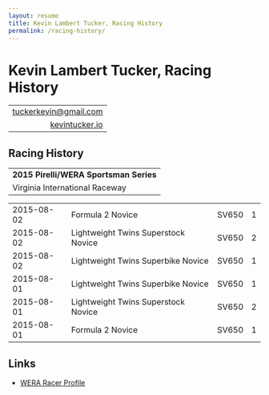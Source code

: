 ```yaml
---
layout: resume
title: Kevin Lambert Tucker, Racing History
permalink: /racing-history/
---
```


# Kevin Lambert Tucker, Racing History

|                                                                 |
|----------------------------------------------------------------:|
| [tuckerkevin@gmail.com <i class="fa fa-envelope-o"></i>][gmail] |
| [kevintucker.io <i class="fa fa-globe"></i>][kevintuckerio]     |

## <i class="fa fa-trophy"></i> Racing History

|                                        |
|----------------------------------------|
| **2015 Pirelli/WERA Sportsman Series** |
| Virginia International Raceway         |

|            |                                     |       |   |
|------------|-------------------------------------|-------|---|
| 2015-08-02 | Formula 2 Novice                    | SV650 | 1 |
| 2015-08-02 | Lightweight Twins Superstock Novice | SV650 | 2 |
| 2015-08-02 | Lightweight Twins Superbike Novice  | SV650 | 1 |
| 2015-08-01 | Lightweight Twins Superbike Novice  | SV650 | 1 |
| 2015-08-01 | Lightweight Twins Superstock Novice | SV650 | 2 |
| 2015-08-01 | Formula 2 Novice                    | SV650 | 1 |

## <i class="fa fa-external-link"></i> Links

- [WERA Racer Profile](http://maps.wera.com/racers/racerprofile.asp?rid=30575644398148)

[gmail]:         mailto://tuckerkevin@gmail.com
[kevintuckerio]: http://kevintucker.io
